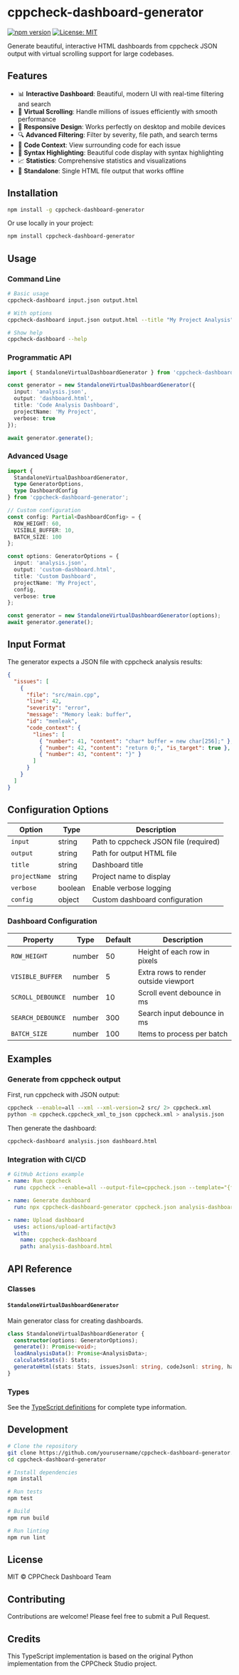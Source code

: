 # cppcheck-dashboard-generator

[![npm version](https://badge.fury.io/js/cppcheck-dashboard-generator.svg)](https://badge.fury.io/js/cppcheck-dashboard-generator)
[![License: MIT](https://img.shields.io/badge/License-MIT-yellow.svg)](https://opensource.org/licenses/MIT)

Generate beautiful, interactive HTML dashboards from cppcheck JSON output with virtual scrolling support for large codebases.

## Features

- 📊 **Interactive Dashboard**: Beautiful, modern UI with real-time filtering and search
- 🚀 **Virtual Scrolling**: Handle millions of issues efficiently with smooth performance
- 📱 **Responsive Design**: Works perfectly on desktop and mobile devices
- 🔍 **Advanced Filtering**: Filter by severity, file path, and search terms
- 📝 **Code Context**: View surrounding code for each issue
- 🎨 **Syntax Highlighting**: Beautiful code display with syntax highlighting
- 📈 **Statistics**: Comprehensive statistics and visualizations
- 💾 **Standalone**: Single HTML file output that works offline

## Installation

```bash
npm install -g cppcheck-dashboard-generator
```

Or use locally in your project:

```bash
npm install cppcheck-dashboard-generator
```

## Usage

### Command Line

```bash
# Basic usage
cppcheck-dashboard input.json output.html

# With options
cppcheck-dashboard input.json output.html --title "My Project Analysis" --project-name "MyProject"

# Show help
cppcheck-dashboard --help
```

### Programmatic API

```typescript
import { StandaloneVirtualDashboardGenerator } from 'cppcheck-dashboard-generator';

const generator = new StandaloneVirtualDashboardGenerator({
  input: 'analysis.json',
  output: 'dashboard.html',
  title: 'Code Analysis Dashboard',
  projectName: 'My Project',
  verbose: true
});

await generator.generate();
```

### Advanced Usage

```typescript
import { 
  StandaloneVirtualDashboardGenerator,
  type GeneratorOptions,
  type DashboardConfig 
} from 'cppcheck-dashboard-generator';

// Custom configuration
const config: Partial<DashboardConfig> = {
  ROW_HEIGHT: 60,
  VISIBLE_BUFFER: 10,
  BATCH_SIZE: 100
};

const options: GeneratorOptions = {
  input: 'analysis.json',
  output: 'custom-dashboard.html',
  title: 'Custom Dashboard',
  projectName: 'My Project',
  config,
  verbose: true
};

const generator = new StandaloneVirtualDashboardGenerator(options);
await generator.generate();
```

## Input Format

The generator expects a JSON file with cppcheck analysis results:

```json
{
  "issues": [
    {
      "file": "src/main.cpp",
      "line": 42,
      "severity": "error",
      "message": "Memory leak: buffer",
      "id": "memleak",
      "code_context": {
        "lines": [
          { "number": 41, "content": "char* buffer = new char[256];" },
          { "number": 42, "content": "return 0;", "is_target": true },
          { "number": 43, "content": "}" }
        ]
      }
    }
  ]
}
```

## Configuration Options

| Option | Type | Description |
|--------|------|-------------|
| `input` | string | Path to cppcheck JSON file (required) |
| `output` | string | Path for output HTML file |
| `title` | string | Dashboard title |
| `projectName` | string | Project name to display |
| `verbose` | boolean | Enable verbose logging |
| `config` | object | Custom dashboard configuration |

### Dashboard Configuration

| Property | Type | Default | Description |
|----------|------|---------|-------------|
| `ROW_HEIGHT` | number | 50 | Height of each row in pixels |
| `VISIBLE_BUFFER` | number | 5 | Extra rows to render outside viewport |
| `SCROLL_DEBOUNCE` | number | 10 | Scroll event debounce in ms |
| `SEARCH_DEBOUNCE` | number | 300 | Search input debounce in ms |
| `BATCH_SIZE` | number | 100 | Items to process per batch |

## Examples

### Generate from cppcheck output

First, run cppcheck with JSON output:

```bash
cppcheck --enable=all --xml --xml-version=2 src/ 2> cppcheck.xml
python -m cppcheck.cppcheck_xml_to_json cppcheck.xml > analysis.json
```

Then generate the dashboard:

```bash
cppcheck-dashboard analysis.json dashboard.html
```

### Integration with CI/CD

```yaml
# GitHub Actions example
- name: Run cppcheck
  run: cppcheck --enable=all --output-file=cppcheck.json --template="{file}:{line}:{severity}:{message}" src/

- name: Generate dashboard
  run: npx cppcheck-dashboard-generator cppcheck.json analysis-dashboard.html

- name: Upload dashboard
  uses: actions/upload-artifact@v3
  with:
    name: cppcheck-dashboard
    path: analysis-dashboard.html
```

## API Reference

### Classes

#### `StandaloneVirtualDashboardGenerator`

Main generator class for creating dashboards.

```typescript
class StandaloneVirtualDashboardGenerator {
  constructor(options: GeneratorOptions);
  generate(): Promise<void>;
  loadAnalysisData(): Promise<AnalysisData>;
  calculateStats(): Stats;
  generateHtml(stats: Stats, issuesJsonl: string, codeJsonl: string, hasContext: boolean): string;
}
```

### Types

See the [TypeScript definitions](./dist/types.d.ts) for complete type information.

## Development

```bash
# Clone the repository
git clone https://github.com/yourusername/cppcheck-dashboard-generator.git
cd cppcheck-dashboard-generator

# Install dependencies
npm install

# Run tests
npm test

# Build
npm run build

# Run linting
npm run lint
```

## License

MIT © CPPCheck Dashboard Team

## Contributing

Contributions are welcome! Please feel free to submit a Pull Request.

## Credits

This TypeScript implementation is based on the original Python implementation from the CPPCheck Studio project.